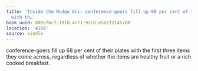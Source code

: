 ```yaml
---
title: 'Inside the Nudge Uni: conference-goers fill up 68 per cent of their plates
  with th…'
book_uuid: 8095f6c7-1918-4c71-93c8-e5d2f21457d8
location: '4189'
source: kindle
---
```


conference-goers fill up 68 per cent of their plates with the first three items they come across, regardless of whether the items are healthy fruit or a rich cooked breakfast.